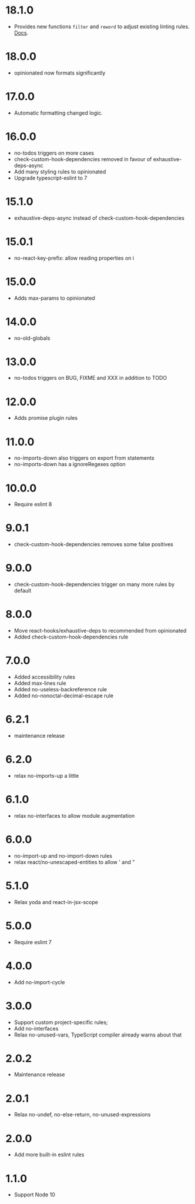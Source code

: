 # 18.1.0

- Provides new functions `filter` and `reword` to adjust existing linting rules. [Docs](./docs/extra.md).

# 18.0.0

- opinionated now formats significantly

# 17.0.0

- Automatic formatting changed logic.

# 16.0.0

- no-todos triggers on more cases
- check-custom-hook-dependencies removed in favour of exhaustive-deps-async
- Add many styling rules to opinionated
- Upgrade typescript-eslint to 7

# 15.1.0

- exhaustive-deps-async instead of check-custom-hook-dependencies

# 15.0.1

- no-react-key-prefix: allow reading properties on i

# 15.0.0

- Adds max-params to opinionated

# 14.0.0

- no-old-globals

# 13.0.0

- no-todos triggers on BUG, FIXME and XXX in addition to TODO

# 12.0.0

- Adds promise plugin rules

# 11.0.0

- no-imports-down also triggers on export from statements
- no-imports-down has a ignoreRegexes option

# 10.0.0

- Require eslint 8

# 9.0.1

- check-custom-hook-dependencies removes some false positives

# 9.0.0

- check-custom-hook-dependencies trigger on many more rules by default

# 8.0.0

- Move react-hooks/exhaustive-deps to recommended from opinionated
- Added check-custom-hook-dependencies rule

# 7.0.0

- Added accessibility rules
- Added max-lines rule
- Added no-useless-backreference rule
- Added no-nonoctal-decimal-escape rule

# 6.2.1

- maintenance release

# 6.2.0

- relax no-imports-up a little

# 6.1.0

- relax no-interfaces to allow module augmentation

# 6.0.0

- no-import-up and no-import-down rules
- relax react/no-unescaped-entities to allow ' and "

# 5.1.0

- Relax yoda and react-in-jsx-scope

# 5.0.0

- Require eslint 7

# 4.0.0

- Add no-import-cycle

# 3.0.0

- Support custom project-specific rules;
- Add no-interfaces
- Relax no-unused-vars, TypeScript compiler already warns about that

# 2.0.2

- Maintenance release

# 2.0.1

- Relax no-undef, no-else-return, no-unused-expressions

# 2.0.0

- Add more built-in eslint rules

# 1.1.0

- Support Node 10

